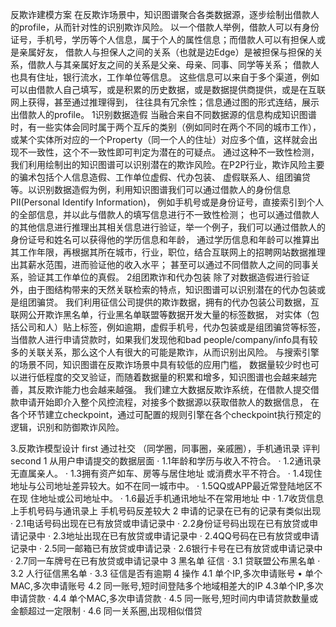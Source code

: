 反欺诈建模方案
在反欺诈场景中，知识图谱聚合各类数据源，逐步绘制出借款人的profile，从而针对性的识别欺诈风险。
以一个借款人举例，借款人可以有身份证号，手机号，学历等个人信息，属于个人的属性信息；而借款人可以有担保人或是亲属好友，
借款人与担保人之间的关系（也就是边Edge）是被担保与担保的关系，借款人与其亲属好友之间的关系是父亲、母亲、同事、同学等关系；
借款人也具有住址，银行流水，工作单位等信息。
这些信息可以来自于多个渠道，例如可以由借款人自己填写，或是积累的历史数据，或是数据提供商提供，或是在互联网上获得，甚至通过推理得到，
往往具有冗余性；信息通过图的形式连结，展示出借款人的profile。
1识别数据造假
当融合来自不同数据源的信息构成知识图谱时，有一些实体会同时属于两个互斥的类别（例如同时在两个不同的城市工作），
或某个实体所对应的一个Property（同一个人的住址）对应多个值，这样就会出现不一致性，这个不一致性即可判定为潜在的可疑点。
通过这种不一致性检测，我们利用绘制出的知识图谱可以识别潜在的欺诈风险。在P2P行业，欺诈风险主要的骗术包括个人信息造假、工作单位虚假、代办包装、
虚假联系人、组团骗贷等。以识别数据造假为例，利用知识图谱我们可以通过借款人的身份信息PII(Personal Identify Information)，
例如手机号或是身份证号，直接索引到个人的全部信息，并以此与借款人的填写信息进行不一致性检测；
也可以通过借款人的其他信息进行推理出其相关信息进行验证，举一个例子，我们可以通过借款人的身份证号和姓名可以获得他的学历信息和年龄，
通过学历信息和年龄可以推算出其工作年限，再根据其所在城市，行业，职位，结合互联网上的招聘网站数据推理出其薪水范围，进而验证他的收入水平；
甚至可以通过不同借款人之间的同事关系，验证其工作单位的真假。
2组团欺诈和代办包装
除了对数据造假进行验证外，由于图结构带来的天然关联检索的特点，知识图谱可以识别潜在的代办包装或是组团骗贷。
我们利用征信公司提供的欺诈数据，拥有的代办包装公司数据，互联网公开欺诈黑名单，行业黑名单联盟等数据开发大量的标签数据，
对实体（包括公司和人）贴上标签，例如逾期，虚假手机号，代办包装或是组团骗贷等标签，
当借款人进行申请贷款时，如果我们发现他和bad people/company/info具有较多的关联关系，那么这个人有很大的可能是欺诈，从而识别出风险。
与搜索引擎的场景不同，知识图谱在反欺诈场景中具有较低的应用门槛，
数据量较少时也可以进行低程度的交叉验证，而随着数据量的积累和增多，知识图谱也会越来越完善，其反欺诈能力也会越来越强。
我们建立大数据反欺诈系统，在借款人提交借款申请开始即介入整个风控流程，对接多个数据源以获取借款人的数据信息，
在各个环节建立checkpoint，通过可配置的规则引擎在各个checkpoint执行预定的逻辑，识别和防御欺诈风险。

3.反欺诈模型设计
first
通过社交 （同学圈，同事圈，亲戚圈），手机通讯录 评判
second
1 从用户申请提交的数据层面
·         1.1年龄和学历与收入不符合。
·         1.2通讯录无直属亲人。
·         1.3拥有资产如车、房等与居住地址 或消费水平不符合。
·         1.4现住地址与公司地址差异较大。如不在同一城市中。
·         1.5QQ或APP最近常登陆地区不在现 住地址或公司地址中。
·         1.6最近手机通讯地址不在常用地址 中
·         1.7收货信息上手机号码与通讯录上 手机号码反差较大
2 申请的记录在已有的记录有类似出现
·         2.1电话号码出现在已有放贷或申请记录中
·         2.2身份证号码出现在已有放贷或申请记录中
·         2.3地址出现在已有放贷或申请记录中
·         2.4QQ号码在已有放贷或申请记录中
·         2.5同一邮箱已有放贷或申请记录
·         2.6银行卡号在已有放贷或申请记录中
·         2.7同一车牌号在已有放贷或申请记录中
3 黑名单 征信
·         3.1 贷联盟公布黑名单
·         3.2 人行征信黑名单
·         3.3 征信是否有逾期
4 操作
4.1 单个IP,多次申请账号 • 单个MAC,多次申请账号
4.2 同一账号,短时间登陆多个地域相差大的IP
4.3单个IP,多次申请贷款
·         4.4 单个MAC,多次申请贷款
·         4.5 同一账号,短时间内申请贷款数量或金额超过一定限制
·         4.6 同一关系圈,出现相似借贷
